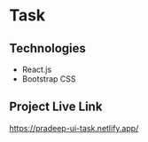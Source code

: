 # Task 

## Technologies

* React.js
* Bootstrap CSS


## Project Live Link
https://pradeep-ui-task.netlify.app/

